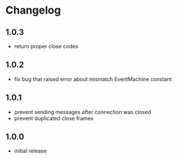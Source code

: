 # Changelog

## 1.0.3

- return proper close codes

## 1.0.2

- fix bug that raised error about mismatch EventMachine constant

## 1.0.1

- prevent sending messages after connection was closed
- prevent duplicated close frames

## 1.0.0

- initial release
